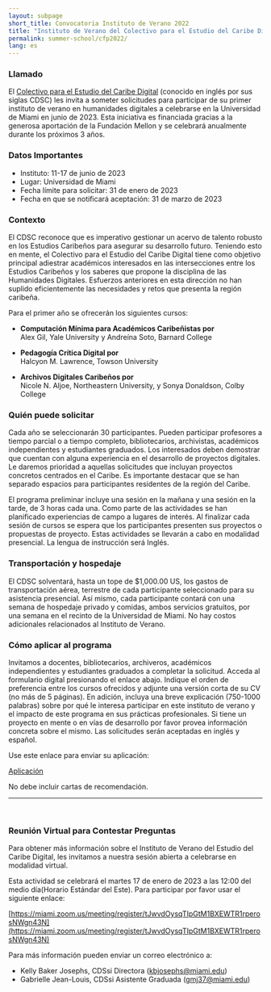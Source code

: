 ```yaml
---
layout: subpage
short_title: Convocatoria Instituto de Verano 2022
title: "Instituto de Verano del Colectivo para el Estudio del Caribe Digital"
permalink: summer-school/cfp2022/
lang: es
---
```


### Llamado

El [Colectivo para el Estudio del Caribe Digital](https://cdscollective.org/es/) (conocido en inglés
por sus siglas CDSC) les invita a someter solicitudes para participar de
su primer instituto de verano en humanidades digitales a celebrarse en
la Universidad de Miami en junio de 2023. Esta iniciativa es financiada
gracias a la generosa aportación de la Fundación Mellon y se celebrará
anualmente durante los próximos 3 años.

### Datos Importantes

- Instituto: 11-17 de junio de 2023
- Lugar: Universidad de Miami
- Fecha límite para solicitar: 31 de enero de 2023
- Fecha en que se notificará aceptación: 31 de marzo de 2023

### Contexto

El CDSC reconoce que es imperativo gestionar un acervo de talento
robusto en los Estudios Caribeños para asegurar su desarrollo futuro.
Teniendo esto en mente, el Colectivo para el Estudio del Caribe Digital
tiene como objetivo principal adiestrar académicos interesados en las
intersecciones entre los Estudios Caribeños y los saberes que propone la
disciplina de las Humanidades Digitales. Esfuerzos anteriores en esta
dirección no han suplido eficientemente las necesidades y retos que
presenta la región caribeña.

Para el primer año se ofrecerán los siguientes cursos:

- **Computación Mínima para Académicos Caribeñistas por**   
Alex Gil, Yale University y Andreína Soto, Barnard College

- **Pedagogía Crítica Digital por**   
Halcyon M. Lawrence, Towson University

- **Archivos Digitales Caribeños por**   
Nicole N. Aljoe, Northeastern University, y Sonya Donaldson, Colby College

### Quién puede solicitar

Cada año se seleccionarán 30 participantes. Pueden participar profesores
a tiempo parcial o a tiempo completo, bibliotecarios, archivistas,
académicos independientes y estudiantes graduados. Los interesados deben
demostrar que cuentan con alguna experiencia en el desarrollo de
proyectos digitales. Le daremos prioridad a aquellas solicitudes que
incluyan proyectos concretos centrados en el Caribe. Es importante
destacar que se han separado espacios para participantes residentes de
la región del Caribe.

El programa preliminar incluye una sesión en la mañana y una sesión en
la tarde, de 3 horas cada una. Como parte de las actividades se han
planificado experiencias de campo a lugares de interés. Al finalizar
cada sesión de cursos se espera que los participantes presenten sus
proyectos o propuestas de proyecto. Estas actividades se llevarán a cabo
en modalidad presencial. La lengua de instrucción será Inglés.

### Transportación y hospedaje

El CDSC solventará, hasta un tope de \$1,000.00 US, los gastos de
transportación aérea, terrestre de cada participante seleccionado para
su asistencia presencial. Así mismo, cada participante contará con una
semana de hospedaje privado y comidas, ambos servicios gratuitos, por
una semana en el recinto de la Universidad de Miami. No hay costos
adicionales relacionados al Instituto de Verano.

### Cómo aplicar al programa

Invitamos a docentes, bibliotecarios, archiveros, académicos
independientes y estudiantes graduados a completar la solicitud. Acceda
al formulario digital presionando el enlace abajo. Indique el orden de
preferencia entre los cursos ofrecidos y adjunte una versión corta de su
CV (no más de 5 páginas). En adición, incluya una breve explicación
(750-1000 palabras) sobre por qué le interesa participar en este
instituto de verano y el impacto de este programa en sus prácticas
profesionales. Si tiene un proyecto en mente o en vías de desarrollo por
favor provea información concreta sobre el mismo. Las solicitudes serán
aceptadas en inglés y español.

<p>Use este enlace para enviar su aplicación: 

<div class="project-demo-btn">
        <a class="btn project-btn" href="https://forms.gle/vezLxU1XQPRf1oqw5">Aplicación</a>
    </div>

No debe incluir cartas de recomendación.

<hr>
<br>

### Reunión Virtual para Contestar Preguntas

Para obtener más información sobre el Instituto de Verano del Estudio
del Caribe Digital, les invitamos a nuestra sesión abierta a celebrarse
en modalidad virtual.

Esta actividad se celebrará el martes 17 de enero de 2023 a las 12:00
del medio día(Horario Estándar del Este). Para participar por favor usar
el siguiente enlace:

[https://miami.zoom.us/meeting/register/tJwvdOysqTIpGtM1BXEWTR1rperosNWgn43N](https://miami.zoom.us/meeting/register/tJwvdOysqTIpGtM1BXEWTR1rperosNWgn43N)

Para más información pueden enviar un correo electrónico a:

- Kelly Baker Josephs, CDSsi Directora (kbjosephs@miami.edu)
- Gabrielle Jean-Louis, CDSsi Asistente Graduada (gmj37@miami.edu)

[def]: https://forms.gle/vezLxU1XQPRf1oqw5
